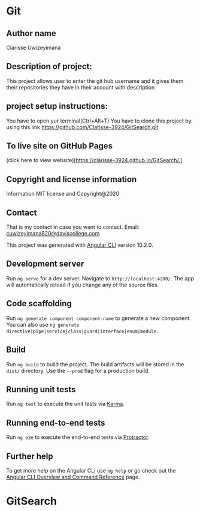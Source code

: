 # Git

## Author name 

Clarisse Uwizeyimana

## Description of project:

This project allows user to enter the git hub username and it gives them their repositories they have in their account with description
## project setup instructions:

You have to open yur terminal(Ctrl+Alt+T) You have to clone this project by using this link https://github.com/Clarisse-3924/GitSearch.git

## To live site on GitHub Pages
(click here to view website)[https://clarisse-3924.github.io/GitSearch/.]


## Copyright and license information
Information MIT license and Copyright@2020

## Contact

That is my contact in case you want to contact. Email: cuwizeyimana820@daviscollege.com

This project was generated with [Angular CLI](https://github.com/angular/angular-cli) version 10.2.0.

## Development server

Run `ng serve` for a dev server. Navigate to `http://localhost:4200/`. The app will automatically reload if you change any of the source files.

## Code scaffolding

Run `ng generate component component-name` to generate a new component. You can also use `ng generate directive|pipe|service|class|guard|interface|enum|module`.

## Build

Run `ng build` to build the project. The build artifacts will be stored in the `dist/` directory. Use the `--prod` flag for a production build.

## Running unit tests

Run `ng test` to execute the unit tests via [Karma](https://karma-runner.github.io).

## Running end-to-end tests

Run `ng e2e` to execute the end-to-end tests via [Protractor](http://www.protractortest.org/).

## Further help

To get more help on the Angular CLI use `ng help` or go check out the [Angular CLI Overview and Command Reference](https://angular.io/cli) page.
# GitSearch
